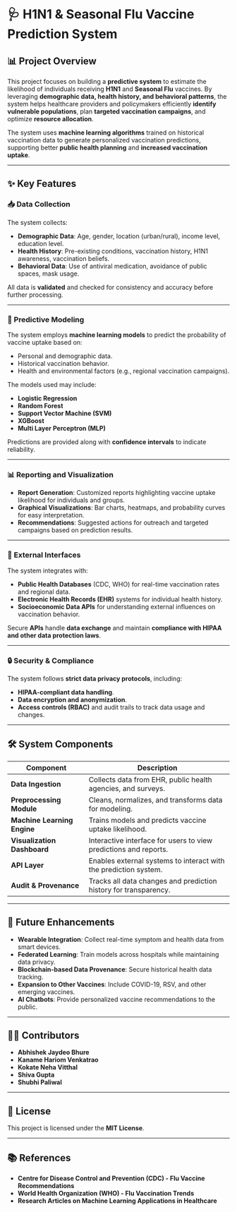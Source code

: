 
# 🩺 H1N1 & Seasonal Flu Vaccine Prediction System

## 📊 Project Overview
This project focuses on building a **predictive system** to estimate the likelihood of individuals receiving **H1N1** and **Seasonal Flu** vaccines. By leveraging **demographic data, health history, and behavioral patterns**, the system helps healthcare providers and policymakers efficiently **identify vulnerable populations**, plan **targeted vaccination campaigns**, and optimize **resource allocation**.

The system uses **machine learning algorithms** trained on historical vaccination data to generate personalized vaccination predictions, supporting better **public health planning** and **increased vaccination uptake**.

---

## ✨ Key Features

### 📥 Data Collection
The system collects:
- **Demographic Data**: Age, gender, location (urban/rural), income level, education level.
- **Health History**: Pre-existing conditions, vaccination history, H1N1 awareness, vaccination beliefs.
- **Behavioral Data**: Use of antiviral medication, avoidance of public spaces, mask usage.

All data is **validated** and checked for consistency and accuracy before further processing.

---

### 🤖 Predictive Modeling
The system employs **machine learning models** to predict the probability of vaccine uptake based on:
- Personal and demographic data.
- Historical vaccination behavior.
- Health and environmental factors (e.g., regional vaccination campaigns).

The models used may include:
- **Logistic Regression**
- **Random Forest**
- **Support Vector Machine (SVM)**
- **XGBoost**
- **Multi Layer Perceptron (MLP)**

Predictions are provided along with **confidence intervals** to indicate reliability.

---

### 📊 Reporting and Visualization
- **Report Generation**: Customized reports highlighting vaccine uptake likelihood for individuals and groups.
- **Graphical Visualizations**: Bar charts, heatmaps, and probability curves for easy interpretation.
- **Recommendations**: Suggested actions for outreach and targeted campaigns based on prediction results.

---

### 🔗 External Interfaces
The system integrates with:
- **Public Health Databases** (CDC, WHO) for real-time vaccination rates and regional data.
- **Electronic Health Records (EHR)** systems for individual health history.
- **Socioeconomic Data APIs** for understanding external influences on vaccination behavior.

Secure **APIs** handle **data exchange** and maintain **compliance with HIPAA and other data protection laws**.

---

### 🔒 Security & Compliance
The system follows **strict data privacy protocols**, including:
- **HIPAA-compliant data handling**.
- **Data encryption and anonymization**.
- **Access controls (RBAC)** and audit trails to track data usage and changes.

---

## 🛠️ System Components

| Component | Description |
|---|---|
| **Data Ingestion** | Collects data from EHR, public health agencies, and surveys. |
| **Preprocessing Module** | Cleans, normalizes, and transforms data for modeling. |
| **Machine Learning Engine** | Trains models and predicts vaccine uptake likelihood. |
| **Visualization Dashboard** | Interactive interface for users to view predictions and reports. |
| **API Layer** | Enables external systems to interact with the prediction system. |
| **Audit & Provenance** | Tracks all data changes and prediction history for transparency. |

---

## 🚀 Future Enhancements
- **Wearable Integration**: Collect real-time symptom and health data from smart devices.
- **Federated Learning**: Train models across hospitals while maintaining data privacy.
- **Blockchain-based Data Provenance**: Secure historical health data tracking.
- **Expansion to Other Vaccines**: Include COVID-19, RSV, and other emerging vaccines.
- **AI Chatbots**: Provide personalized vaccine recommendations to the public.

---

## 👨‍💻 Contributors
- **Abhishek Jaydeo Bhure**  
- **Kaname Hariom Venkatrao**  
- **Kokate Neha Vitthal**  
- **Shiva Gupta**  
- **Shubhi Paliwal**  

---

## 📄 License
This project is licensed under the **MIT License**.

---

## 📚 References
- **Centre for Disease Control and Prevention (CDC) - Flu Vaccine Recommendations**
- **World Health Organization (WHO) - Flu Vaccination Trends**
- **Research Articles on Machine Learning Applications in Healthcare**

